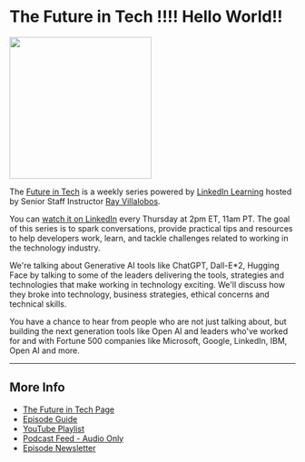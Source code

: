 # The Future in Tech !!!! Hello World!!

<img src="https://raybo.org/tfit-feed/images/artwork.jpg" width="250">

The [Future in Tech](https://go.raybo.org/tfit) is a weekly series powered by [LinkedIn Learning](https://www.linkedin.com/learning/) hosted by Senior Staff Instructor [Ray Villalobos](https://www.linkedin.com/in/planetoftheweb).

You can [watch it on LinkedIn](https://go.raybo.org/tfit-episodes) every Thursday at 2pm ET, 11am PT. The goal of this series is to spark conversations, provide practical tips and resources to help developers work, learn, and tackle challenges related to working in the technology industry.

We're talking about Generative AI tools like ChatGPT, Dall-E\*2, Hugging Face by talking to some of the leaders delivering the tools, strategies and technologies that make working in technology exciting. We'll discuss how they broke into technology, business strategies, ethical concerns and technical skills.

You have a chance to hear from people who are not just talking about, but building the next generation tools like Open AI and leaders who've worked for and with Fortune 500 companies like Microsoft, Google, LinkedIn, IBM, Open AI and more.

---

## More Info

-   [The Future in Tech Page](https://go.raybo.org/tfit)
-   [Episode Guide](https://go.raybo.org/tfit-episodes)
-   [YouTube Playlist](https://go.raybo.org/tfit-youtube)
-   [Podcast Feed - Audio Only](https://go.raybo.org/tfit-feed-audio)
-   [Episode Newsletter](https://go.raybo.org/tfit-newsletter)
